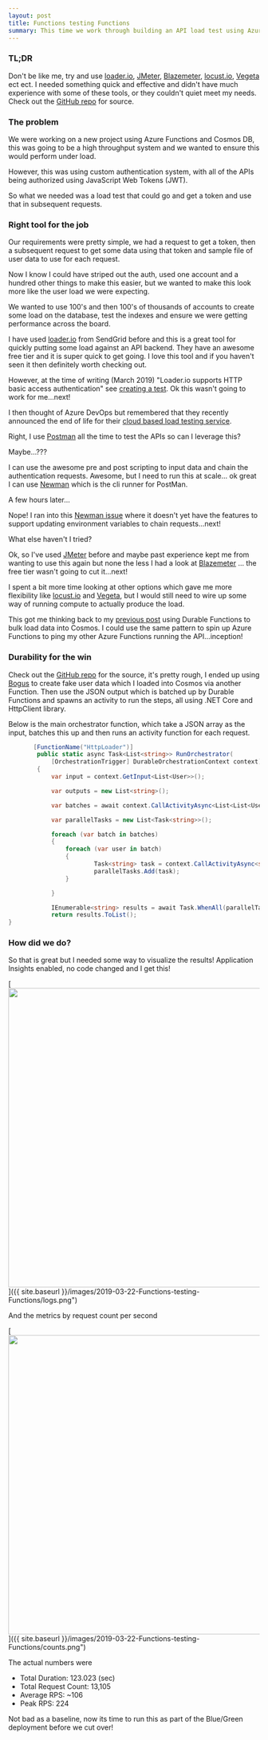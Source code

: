 ```yaml
---
layout: post
title: Functions testing Functions
summary: This time we work through building an API load test using Azure Durable Functions and Application Insights
---
```


### TL;DR
Don't be like me, try and use [loader.io], [JMeter], [Blazemeter], [locust.io], [Vegeta] ect ect. I needed something quick and effective and didn't have much experience with some of these tools, or they couldn't quiet meet my needs.
Check out the [GitHub repo] for source.

### The problem
We were working on a new project using Azure Functions and Cosmos DB, this was going to be a high throughput system and we wanted to ensure this would perform under load.

However, this was using custom authentication system, with all of the APIs being authorized using JavaScript Web Tokens (JWT).

So what we needed was a load test that could go and get a token and use that in subsequent requests.

### Right tool for the job
Our requirements were pretty simple, we had a request to get a token, then a subsequent request to get some data using that token and sample file of user data to use for each request.

Now I know I could have striped out the auth, used one account and a hundred other things to make this easier, but we wanted to make this look more like the user load we were expecting.

We wanted to use 100's and then 100's of thousands of accounts to create some load on the database, test the indexes and ensure we were getting performance across the board.

I have used [loader.io] from SendGrid before and this is a great tool for quickly putting some load against an API backend. They have an awesome free tier and it is super quick to get going. I love this tool and if you haven't seen it then definitely worth checking out.

However, at the time of writing (March 2019) "Loader.io supports HTTP   basic access authentication" see [creating a test]. Ok this wasn't going to work for me...next!

I then thought of Azure DevOps but remembered that they recently announced the end of life for their [cloud based load testing service].

Right, I use [Postman] all the time to test the APIs so can I leverage this?

Maybe...???

I can use the awesome pre and post scripting to input data and chain the authentication requests. Awesome, but I need to run this at scale... ok great I can use [Newman] which is the cli runner for PostMan.

A few hours later...

Nope! 
I ran into this [Newman issue] where it doesn't yet have the features to support updating environment variables to chain requests...next!

What else haven't I tried?

Ok, so I've used [JMeter] before and maybe past experience kept me from wanting to use this again but none the less I had a look at [Blazemeter] ... the free tier wasn't going to cut it...next!

I spent a bit more time looking at other options which gave me more flexibility like [locust.io] and [Vegeta], but I would still need to wire up some way of running compute to actually produce the load.

This got me thinking back to my [previous post] using Durable Functions to bulk load data into Cosmos. I could use the same pattern to spin up Azure Functions to ping my other Azure Functions running the API...inception!

### Durability for the win

Check out the [GitHub repo] for the source, it's pretty rough, I ended up using [Bogus] to create fake user data which I loaded into Cosmos via another Function. Then use the JSON output which is batched up by Durable Functions and spawns an activity to run the steps, all using .NET Core and HttpClient library.

Below is the main orchestrator function, which take a JSON array as the input, batches this up and then runs an activity function for each request.

```csharp
       [FunctionName("HttpLoader")]
        public static async Task<List<string>> RunOrchestrator(
            [OrchestrationTrigger] DurableOrchestrationContext context)
        {
            var input = context.GetInput<List<User>>();

            var outputs = new List<string>();

            var batches = await context.CallActivityAsync<List<List<User>>>("HttpLoader_BatchReq", input);

            var parallelTasks = new List<Task<string>>();

            foreach (var batch in batches)
            {
                foreach (var user in batch)
                {
                        Task<string> task = context.CallActivityAsync<string>("HttpLoader_Load", user);
                        parallelTasks.Add(task);
                }

            }

            IEnumerable<string> results = await Task.WhenAll(parallelTasks);
            return results.ToList();
}
```

### How did we do?

So that is great but I needed some way to visualize the results! Application Insights enabled, no code changed and I get this!

[<img src="{{ site.baseurl }}/images/2019-03-22-Functions-testing-Functions/logs.png" style="width: 600px;"/>]({{ site.baseurl }}/images/2019-03-22-Functions-testing-Functions/logs.png")

And the metrics by request count per second

[<img src="{{ site.baseurl }}/images/2019-03-22-Functions-testing-Functions/counts.png" style="width: 600px;"/>]({{ site.baseurl }}/images/2019-03-22-Functions-testing-Functions/counts.png")

The actual numbers were
* Total Duration: 123.023 (sec)
* Total Request Count: 13,105
* Average RPS: ~106
* Peak RPS: 224

Not bad as a baseline, now its time to run this as part of the Blue/Green deployment before we cut over!

[loader.io]: https://loader.io/
[JMeter]: https://jmeter.apache.org/
[Blazemeter]: https://www.blazemeter.com/
[locust.io]: https://locust.io/
[Vegeta]: https://github.com/tsenart/vegeta/
[creating a test]: https://support.loader.io/article/15-creating-a-test/
[cloud based load testing service]: https://devblogs.microsoft.com/devops/cloud-based-load-testing-service-eol/
[Postman]: https://www.getpostman.com/
[Newman]: https://github.com/postmanlabs/newman
[Newman issue]: https://github.com/postmanlabs/newman/issues/1679
[previous post]: https://msimpson.co.nz/Cosmos-Durable-Functions/
[GitHub repo]: https://github.com/msimpsonnz/misc/tree/master/src/Function.Demo.Perf
[Bogus]: https://github.com/bchavez/Bogus